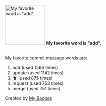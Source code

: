 <img src="https://my-badges.github.io/my-badges/favorite-word.png" alt="My favorite word is &quot;add&quot;." title="My favorite word is &quot;add&quot;." width="128">
<strong>My favorite word is &quot;add&quot;.</strong>
<br><br>

My favorite commit message words are:

1. add (used 1566 times)
2. update (used 1142 times)
3. :arrow_up: (used 875 times)
4. request (used 753 times)
5. merge (used 751 times)


Created by <a href="https://github.com/my-badges/my-badges">My Badges</a>
